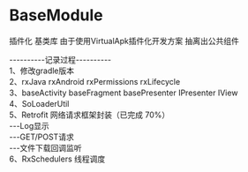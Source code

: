 # BaseModule
插件化 基类库
由于使用VirtualApk插件化开发方案 抽离出公共组件

----------记录过程----------</br>
1、修改gradle版本 </br>
2、rxJava rxAndroid rxPermissions rxLifecycle </br>
3、baseActivity baseFragment basePresenter IPresenter IView </br>
4、SoLoaderUtil </br>
5、Retrofit 网络请求框架封装（已完成 70%）</br>
---Log显示   </br>
---GET/POST请求</br>
---文件下载回调监听</br>
6、RxSchedulers 线程调度
